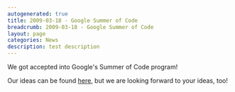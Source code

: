 ```yaml
---
autogenerated: true
title: 2009-03-18 - Google Summer of Code
breadcrumb: 2009-03-18 - Google Summer of Code
layout: page
categories: News
description: test description
---
```


We got accepted into Google's Summer of Code program\!

Our ideas can be found [here](SoC2009Ideas ), but we are looking forward to your ideas, too\!


